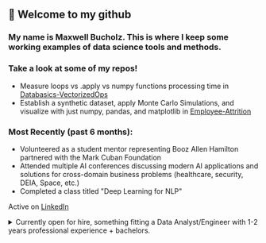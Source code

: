 ## 👋 Welcome to my github

### My name is Maxwell Bucholz. This is where I keep some working examples of data science tools and methods.

### Take a look at some of my repos!

- Measure loops vs .apply vs numpy functions processing time in [Databasics-VectorizedOps](https://github.com/maxwellabgit/Databasics-VectorizedOps)
- Establish a synthetic dataset, apply Monte Carlo Simulations, and visualize with just numpy, pandas, and matplotlib in [Employee-Attrition](https://github.com/maxwellabgit/Employee-Attrition)

### Most Recently (past 6 months):
- Volunteered as a student mentor representing Booz Allen Hamilton partnered with the Mark Cuban Foundation
- Attended multiple AI conferences discussing modern AI applications and solutions for cross-domain business problems (healthcare, security, DEIA, Space, etc.)
- Completed a class titled "Deep Learning for NLP"

Active on [LinkedIn](https://www.linkedin.com/in/maxwell-bucholz-18b67318a/)

<details>
    <summary>Currently open for hire, something fitting a Data Analyst/Engineer with 1-2 years professional experience + bachelors.</summary>

         As a Data Engineer at Booz Allen Hamilton (Sep 2022 - Present):
    Python, SQL, Databricks, Jupyter, Google Colab, Tableau
    APIs, Requests/Yapki, Pandas, Numpy, pickle, regex
    Monte Carlo and other statistical methods, vectorization of existing code
    Database stand-up, augmentation to existing data portfolio, automation for data ingest/output

         As an Intern at StreetShares (May - August 2019):
    Python, R, Tableau, Tableau Prep, Microsoft Suite
    Data Aggregation from seperate on-site servers through tableau prep to Tableau
    Presented final products to sales team and CFO
</details>

<!---
maxwellabgit/maxwellabgit is a ✨ special ✨ repository because its `README.md` (this file) appears on your GitHub profile.
You can click the Preview link to take a look at your changes.
--->
